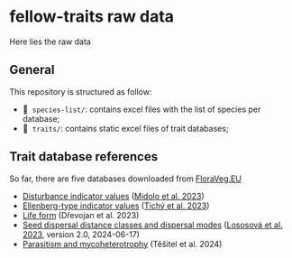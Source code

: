 # fellow-traits raw data
Here lies the raw data


## General

This repository is structured as follow:

- :file_folder: &nbsp;`species-list/`: contains excel files with the list of species per database;
- :file_folder: &nbsp;`traits/`: contains static excel files of trait databases;



## Trait database references

So far, there are five databases downloaded from [FloraVeg.EU](https://floraveg.eu/download/)
- [Disturbance indicator values](https://files.ibot.cas.cz/cevs/downloads/floraveg/disturbance_indicator_values.xlsx) ([Midolo et al. 2023](https://doi.org/10.1111/GEB.13603))
- [Ellenberg-type indicator values](https://files.ibot.cas.cz/cevs/downloads/floraveg/Indicator_values_Tichy_et_al%202022-11-29.xlsx) ([Tichý et al. 2023](https://doi.org/10.1111/jvs.13168))
- [Life form](https://files.ibot.cas.cz/cevs/downloads/floraveg/Life_form.xlsx) (Dřevojan et al. 2023)
- [Seed dispersal distance classes and dispersal modes](https://files.ibot.cas.cz/cevs/downloads/floraveg/Lososova_et_al_2023_Dispersal_version2_2024-06-14.xlsx) ([Lososová et al. 2023](https://doi.org/10.1111/geb.13712), version 2.0, 2024-06-17)
- [Parasitism and mycoheterotrophy](https://files.ibot.cas.cz/cevs/downloads/floraveg/Tesitel-et-al-Parasitism-mycotrophy.xlsx) (Těšitel et al. 2024)


